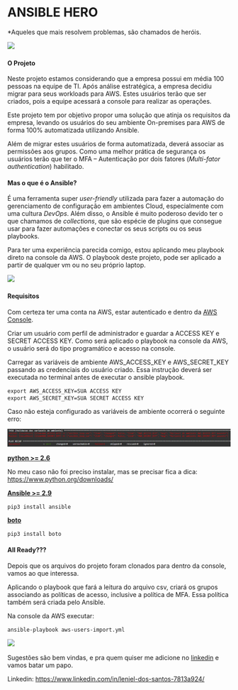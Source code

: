 # ANSIBLE HERO

*Aqueles que mais resolvem problemas, são chamados de heróis.



![](https://media.giphy.com/media/ZmEgiY05sAM1yGo4nc/giphy.gif)





#### O Projeto

Neste projeto estamos considerando que a empresa possui em média 100 pessoas na equipe de TI. Após análise estratégica, a empresa decidiu migrar para seus workloads para AWS. Estes usuários terão que ser criados, pois a equipe acessará a console para realizar as operações.

Este projeto tem por objetivo propor uma solução que atinja os requisitos da empresa, levando os usuários do seu ambiente On-premises para AWS de forma 100% automatizada utilizando Ansible.

Além de migrar estes usuários de forma automatizada, deverá associar as permissões aos grupos. Como uma melhor prática de segurança os usuários terão que ter o MFA – Autenticação por dois fatores (*Multi-fator authentication*) habilitado.

#### Mas o que é o Ansible?

É uma ferramenta super *user-friendly* utilizada para fazer a automação do gerenciamento de configuração em ambientes Cloud, especialmente com uma cultura *DevOps*. Além disso, o Ansible é muito poderoso devido ter o que chamamos de *collections*, que são espécie de plugins que consegue usar para fazer automações e conectar os seus scripts ou os seus playbooks.

Para ter uma experiência parecida comigo, estou aplicando meu playbook direto na console da AWS. O playbook deste projeto, pode ser aplicado a partir de qualquer vm ou no seu próprio laptop.

![](https://media.giphy.com/media/l3V0dy1zzyjbYTQQM/giphy.gif)

#### Requisitos

Com certeza ter uma conta na AWS, estar autenticado e dentro da [AWS Console](https://console.aws.amazon.com/). 

Criar um usuário com perfil de administrador e guardar a ACCESS KEY e SECRET ACCESS KEY. Como será aplicado o playbook na console da AWS, o usuário será do tipo  programático e acesso na console.

Carregar as variáveis de ambiente AWS_ACCESS_KEY e AWS_SECRET_KEY passando as credenciais do usuário criado. Essa instrução deverá ser executada no terminal antes de executar o ansible playbook.

```
export AWS_ACCESS_KEY=SUA ACCESS KEY
export AWS_SECRET_KEY=SUA SECRET ACCESS KEY
```

Caso não esteja configurado as variáveis de ambiente ocorrerá o seguinte erro: 

![image-20211122213334161](image-20211122213334161.png)



<u>**python >= 2.6**</u>

No meu caso não foi preciso instalar, mas se precisar fica a dica: https://www.python.org/downloads/

<u>**[Ansible >= 2.9](https://docs.ansible.com/ansible/latest/installation_guide/index.html)**</u> 

```
pip3 install ansible
```

<u>**boto**</u>

```
pip3 install boto
```



#### All Ready???

Depois que os arquivos do projeto foram clonados para dentro da console, vamos ao que interessa.

Aplicando o playbook que fará a leitura do arquivo csv, criará os grupos associando as políticas de acesso, inclusive a política de MFA. Essa política também será criada pelo Ansible.

Na console da AWS executar:

```
ansible-playbook aws-users-import.yml
```



![](https://media.giphy.com/media/frBbpfHZREUfvRmPQE/giphy.gif)







Sugestões são bem vindas, e pra quem quiser me adicione no [linkedin](https://www.linkedin.com/in/leniel-dos-santos-7813a924/) e vamos batar um papo. 



Linkedin: https://www.linkedin.com/in/leniel-dos-santos-7813a924/
